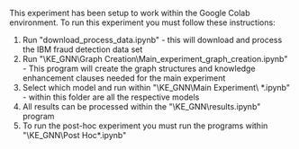 This experiment has been setup to work within the Google Colab environment.
To run this experiment you must follow these instructions:
1. Run "download_process_data.ipynb" - this will download and process the IBM fraud detection data set
2. Run "\KE_GNN\Graph Creation\Main_experiment_graph_creation.ipynb" - This program will create the graph structures and knowledge enhancement clauses needed for the main experiment
3. Select which model and run within "\KE_GNN\Main Experiment\ *.ipynb" - within this folder are all the respective models
4. All results can be processed within the "\KE_GNN\results.ipynb" program
5. To run the post-hoc experiment you must run the programs within "\KE_GNN\Post Hoc\*.ipynb"
